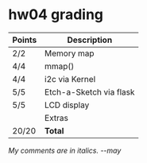 # hw04 grading

| Points      | Description |
| ----------- | ----------- |
|  2/2 | Memory map 
|  4/4 | mmap()
|  4/4 | i2c via Kernel
|  5/5 | Etch-a-Sketch via flask
|  5/5 | LCD display
|      | Extras
| 20/20 | **Total**

*My comments are in italics. --may*

